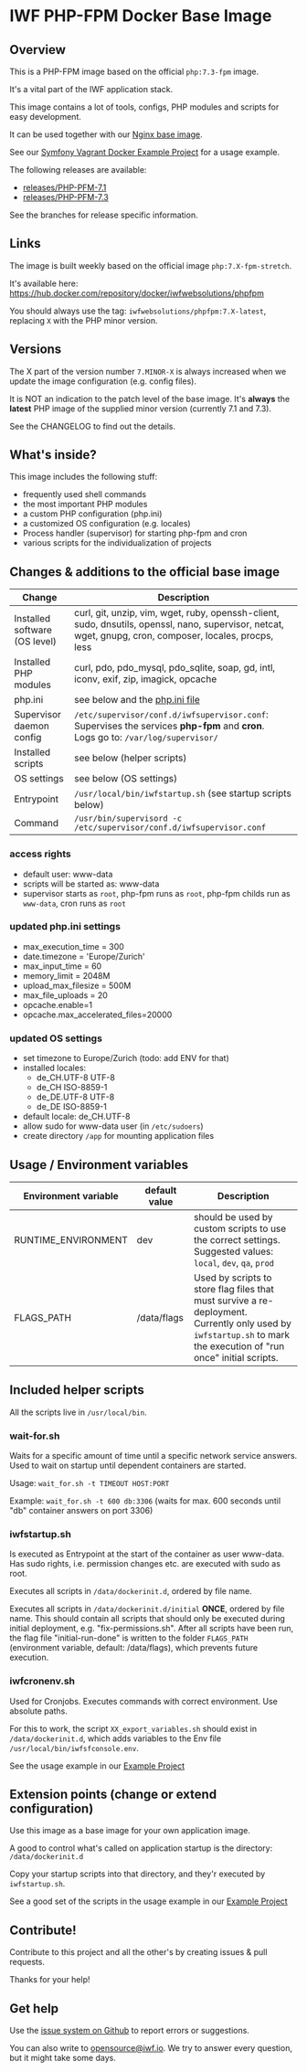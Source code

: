# IWF PHP-FPM Docker Base Image


## Overview

This is a PHP-FPM image based on the official `php:7.3-fpm` image. 

It's a vital part of the IWF application stack.

This image contains a lot of tools, configs, PHP modules and scripts for easy development.

It can be used together with our [Nginx base image](https://hub.docker.com/repository/docker/iwfwebsolutions/nginx). 

See our [Symfony Vagrant Docker Example Project](https://github.com/iwf-web/symfony-vagrant-docker-example) for a usage example.

The following releases are available:

- [releases/PHP-PFM-7.1](https://github.com/iwf-web/docker-phpfpm/tree/releases/PHP-FPM-7.1)
- [releases/PHP-PFM-7.3](https://github.com/iwf-web/docker-phpfpm/tree/releases/PHP-FPM-7.3)

See the branches for release specific information.


## Links

The image is built weekly based on the official image `php:7.X-fpm-stretch`.

It's available here: https://hub.docker.com/repository/docker/iwfwebsolutions/phpfpm

You should always use the tag: `iwfwebsolutions/phpfpm:7.X-latest`, replacing `X` with the PHP minor version.


## Versions

The X part of the version number `7.MINOR-X` is always increased when we update the image configuration (e.g. config files).

It is NOT an indication to the patch level of the base image. It's **always** the **latest** PHP image of the supplied minor version (currently 7.1 and 7.3).

See the CHANGELOG to find out the details.


## What's inside?

This image includes the following stuff:

- frequently used shell commands
- the most important PHP modules
- a custom PHP configuration (php.ini)
- a customized OS configuration (e.g. locales)
- Process handler (supervisor) for starting php-fpm and cron
- various scripts for the individualization of projects


## Changes & additions to the official base image

Change                      | Description
----------------------------|--------------
Installed software (OS level)  | curl, git, unzip, vim, wget, ruby, openssh-client, sudo, dnsutils, openssl, nano, supervisor, netcat, wget, gnupg, cron, composer, locales, procps, less
Installed PHP modules       | curl, pdo, pdo_mysql, pdo_sqlite, soap, gd, intl, iconv, exif, zip, imagick, opcache
php.ini                     | see below and the [php.ini file](https://github.com/iwf-web/docker-phpfpm/blob/releases/PHP-FPM-7.3/docker/build/assets/usr/local/etc/php/conf.d/php.ini)
Supervisor daemon config    | `/etc/supervisor/conf.d/iwfsupervisor.conf`: Supervises the services **php-fpm** and **cron**.<br>Logs go to: `/var/log/supervisor/`
Installed scripts           | see below (helper scripts)
OS settings                 | see below (OS settings)
Entrypoint                  | `/usr/local/bin/iwfstartup.sh` (see startup scripts below)
Command                     | `/usr/bin/supervisord -c /etc/supervisor/conf.d/iwfsupervisor.conf`

### access rights

- default user: www-data
- scripts will be started as: www-data
- supervisor starts as `root`, php-fpm runs as `root`, php-fpm childs run as `www-data`, cron runs as `root`

### updated php.ini settings

- max_execution_time = 300
- date.timezone = 'Europe/Zurich'
- max_input_time = 60
- memory_limit = 2048M
- upload_max_filesize = 500M
- max_file_uploads = 20
- opcache.enable=1
- opcache.max_accelerated_files=20000


### updated OS settings

- set timezone to Europe/Zurich (todo: add ENV for that)
- installed locales:
    * de_CH.UTF-8 UTF-8
    * de_CH ISO-8859-1
    * de_DE.UTF-8 UTF-8
    * de_DE ISO-8859-1
- default locale: de_CH.UTF-8
- allow sudo for www-data user (in `/etc/sudoers`)
- create directory `/app` for mounting application files

 
## Usage / Environment variables


Environment variable  | default value  | Description
----------------------|----------------|---------------
RUNTIME_ENVIRONMENT   | dev            | should be used by custom scripts to use the correct settings. Suggested values: `local`, `dev`, `qa`, `prod`
FLAGS_PATH            | /data/flags    | Used by scripts to store flag files that must survive a re-deployment.<br>Currently only used by `iwfstartup.sh` to mark the execution of "run once" initial scripts.


## Included helper scripts

All the scripts live in `/usr/local/bin`.

### wait-for.sh

Waits for a specific amount of time until a specific network service answers. Used to wait on startup until dependent containers are started.

Usage: `wait_for.sh -t TIMEOUT HOST:PORT`

Example: `wait_for.sh -t 600 db:3306` (waits for max. 600 seconds until "db" container answers on port 3306)


### iwfstartup.sh

Is executed as Entrypoint at the start of the container as user www-data. Has sudo rights, i.e. permission changes etc. are executed with sudo as root.

Executes all scripts in `/data/dockerinit.d`, ordered by file name.

Executes all scripts in `/data/dockerinit.d/initial` **ONCE**, ordered by file name. This should contain all scripts that should only be executed during initial deployment, e.g. "fix-permissions.sh". After all scripts have been run, the flag file "initial-run-done" is written to the folder `FLAGS_PATH` (environment variable, default: /data/flags), which prevents future execution.


### iwfcronenv.sh

Used for Cronjobs. Executes commands with correct environment. Use absolute paths.

For this to work, the script `XX_export_variables.sh` should exist in `/data/dockerinit.d`, which adds variables to the Env file `/usr/local/bin/iwfsfconsole.env`.

See the usage example in our [Example Project](https://github.com/iwf-web/symfony-vagrant-docker-example)




## Extension points (change or extend configuration)

Use this image as a base image for your own application image.

A good to control what's called on application startup is the directory: `/data/dockerinit.d`

Copy your startup scripts into that directory, and they'r executed by `iwfstartup.sh`.

See a good set of the scripts in the usage example in our [Example Project](https://github.com/iwf-web/symfony-vagrant-docker-example)


## Contribute!

Contribute to this project and all the other's by creating issues & pull requests.

Thanks for your help!


## Get help

Use the [issue system on Github](https://github.com/iwf-web/docker-phpfpm) to report errors or suggestions.

You can also write to opensource@iwf.io. We try to answer every question, but it might take some days.

 
